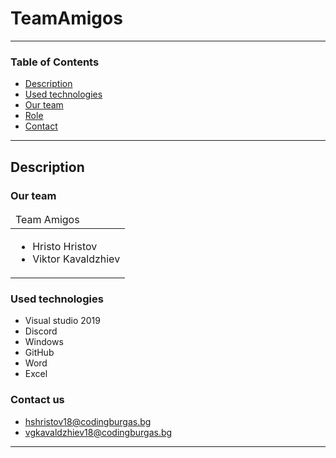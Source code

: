 # TeamAmigos
---
### Table of Contents
- [Description](#description)
- [Used technologies](#used-technologies)
- [Our team](#our-team)
- [Role](#role) 
- [Contact](#contact-us)

---

## Description
### Our team
<table>
  <thead>
    <tr>
      <td align="left">
     Team Amigos
      </td>
    </tr>
  </thead>
  <tbody>
    <tr>
      <td>
        <ul>
          <li>Hristo Hristov</li>
          <li>Viktor Kavaldzhiev</li>
        </ul>
      </td>
    </tr>
  </tbody>
</table>




### Used technologies

- Visual studio 2019
- Discord
- Windows
- GitHub
- Word
- Excel
### Contact us
- hshristov18@codingburgas.bg
- vgkavaldzhiev18@codingburgas.bg


---

